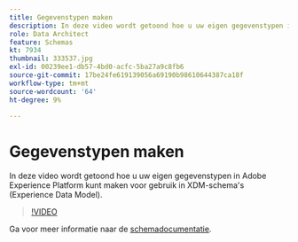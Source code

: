 ```yaml
---
title: Gegevenstypen maken
description: In deze video wordt getoond hoe u uw eigen gegevenstypen in Adobe Experience Platform kunt maken voor gebruik in XDM-schema's (Experience Data Model).
role: Data Architect
feature: Schemas
kt: 7934
thumbnail: 333537.jpg
exl-id: 00239ee1-db57-4bd0-acfc-5ba27a9c8fb6
source-git-commit: 17be24fe619139056a69190b98610644387ca18f
workflow-type: tm+mt
source-wordcount: '64'
ht-degree: 9%

---
```


# Gegevenstypen maken

In deze video wordt getoond hoe u uw eigen gegevenstypen in Adobe Experience Platform kunt maken voor gebruik in XDM-schema&#39;s (Experience Data Model).

>[!VIDEO](https://video.tv.adobe.com/v/333537?quality=12&learn=on)

Ga voor meer informatie naar de [schemadocumentatie](https://experienceleague.adobe.com/docs/experience-platform/xdm/home.html?lang=nl).
